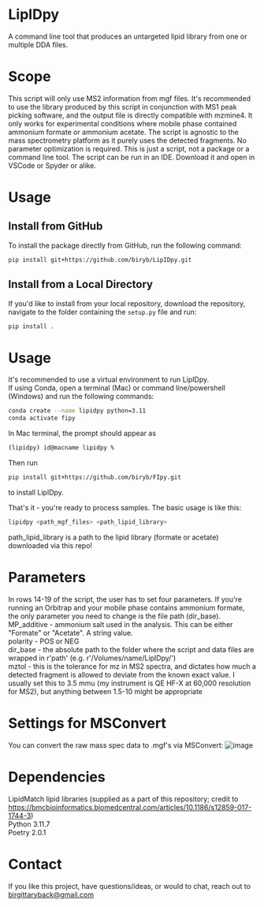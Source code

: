 # LipIDpy
A command line tool that produces an untargeted lipid library from one or multiple DDA files.

# Scope
This script will only use MS2 information from mgf files. It's recommended to use the library produced by this script in conjunction with MS1 peak picking software, and the output file is directly compatible with mzmine4. It only works for experimental conditions where mobile phase contained ammonium formate or ammonium acetate.
The script is agnostic to the mass spectrometry platform as it purely uses the detected fragments. No parameter optimization is required.
This is just a script, not a package or a command line tool. The script can be run in an IDE. Download it and open in VSCode or Spyder or alike.

# Usage
## Install from GitHub

To install the package directly from GitHub, run the following command:
```bash
pip install git+https://github.com/biryb/LipIDpy.git
```

## Install from a Local Directory

If you'd like to install from your local repository, download the repository, navigate to the folder containing the `setup.py` file and run:
```bash
pip install .
```

# Usage

It's recommended to use a virtual environment to run LipIDpy.<br>
If using Conda, open a terminal (Mac) or command line/powershell (Windows) and run the following commands:<br>

```bash
conda create --name lipidpy python=3.11
conda activate fipy
```

In Mac terminal, the prompt should appear as
```bash
(lipidpy) id@macname lipidpy %                                                                         
```

Then run
```bash
pip install git+https://github.com/biryb/FIpy.git
```
to install LipIDpy.<br>

That's it - you're ready to process samples. The basic usage is like this:

```bash
lipidpy <path_mgf_files> <path_lipid_library>
```
path_lipid_library is a path to the lipid library (formate or acetate) downloaded via this repo!

# Parameters
In rows 14-19 of the script, the user has to set four parameters. If you're running an Orbitrap and your mobile phase contains ammonium formate, the only parameter you
need to change is the file path (dir_base).</br>
MP_additive - ammonium salt used in the analysis. This can be either "Formate" or "Acetate". A string value.</br>
polarity - POS or NEG</br>
dir_base - the absolute path to the folder where the script and data files are wrapped in r'path' (e.g. r'/Volumes/name/LipIDpy/')</br>
mztol - this is the tolerance for mz in MS2 spectra, and dictates how much a detected fragment is allowed to deviate from the known exact value. I usually set this to 3.5 mmu (my instrument is QE HF-X at 60,000 resolution for MS2), but anything between 1.5-10 might be appropriate

# Settings for MSConvert
You can convert the raw mass spec data to .mgf's via MSConvert:
![image](https://github.com/user-attachments/assets/41167f3e-1844-4fc6-afae-ad7680747e7d)

# Dependencies
LipidMatch lipid libraries (supplied as a part of this repository; credit to https://bmcbioinformatics.biomedcentral.com/articles/10.1186/s12859-017-1744-3)<br> 
Python 3.11.7 <br>
Poetry 2.0.1<br>

# Contact
If you like this project, have questions/ideas, or would to chat, reach out to birgittaryback@gmail.com

